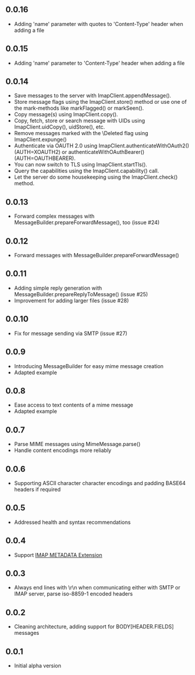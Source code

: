 ## 0.0.16
- Adding 'name' parameter with quotes to 'Content-Type' header when adding a file

## 0.0.15
- Adding 'name' parameter to 'Content-Type' header when adding a file

## 0.0.14

- Save messages to the server with ImapClient.appendMessage().
- Store message flags using the ImapClient.store() method or use one of the mark-methods like markFlagged() or markSeen().
- Copy message(s) using ImapClient.copy().
- Copy, fetch, store or search message with UIDs using ImapClient.uidCopy(), uidStore(), etc.
- Remove messages marked with the \Deleted flag using ImapClient.expunge()
- Authenticate via OAUTH 2.0 using ImapClient.authenticateWithOAuth2() (AUTH=XOAUTH2) or authenticateWithOAuthBearer() (AUTH=OAUTHBEARER).
- You can now switch to TLS using ImapClient.startTls().
- Query the capabilities using the ImapClient.capability() call.
- Let the server do some housekeeping using the ImapClient.check() method.

## 0.0.13

- Forward complex messages with MessageBuilder.prepareForwardMessage(), too  (issue #24)

## 0.0.12

- Forward messages with MessageBuilder.prepareForwardMessage() 

## 0.0.11

- Adding simple reply generation with MessageBuilder.prepareReplyToMessage() (issue #25)
- Improvement for adding larger files (issue #28)


## 0.0.10

- Fix for message sending via SMTP (issue #27)

## 0.0.9

- Introducing MessageBuilder for easy mime message creation
- Adapted example

## 0.0.8

- Ease access to text contents of a mime message
- Adapted example

## 0.0.7

- Parse MIME messages using MimeMessage.parse()
- Handle content encodings more reliably


## 0.0.6

- Supporting ASCII character character encodings and padding BASE64 headers if required

## 0.0.5

- Addressed health and syntax recommendations

## 0.0.4

- Support [IMAP METADATA Extension](https://tools.ietf.org/html/rfc5464)

## 0.0.3

- Always end lines with \r\n when communicating either with SMTP or IMAP server, parse iso-8859-1 encoded headers

## 0.0.2

- Cleaning architecture, adding support for BODY[HEADER.FIELDS] messages

## 0.0.1

- Initial alpha version
